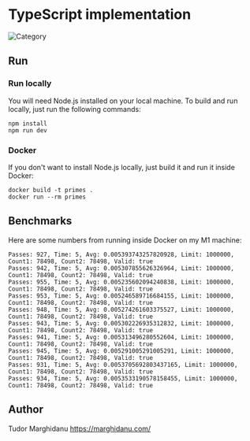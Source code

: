 # TypeScript implementation

![Category](https://img.shields.io/badge/Category-faithful-green)

## Run

### Run locally

You will need Node.js installed on your local machine. To build and run locally, just run the following commands:

```
npm install
npm run dev
```

### Docker

If you don't want to install Node.js locally, just build it and run it inside Docker:

```
docker build -t primes .
docker run --rm primes
```

## Benchmarks

Here are some numbers from running inside Docker on my M1 machine:

```
Passes: 927, Time: 5, Avg: 0.005393743257820928, Limit: 1000000, Count1: 78498, Count2: 78498, Valid: true
Passes: 942, Time: 5, Avg: 0.005307855626326964, Limit: 1000000, Count1: 78498, Count2: 78498, Valid: true
Passes: 955, Time: 5, Avg: 0.005235602094240838, Limit: 1000000, Count1: 78498, Count2: 78498, Valid: true
Passes: 953, Time: 5, Avg: 0.005246589716684155, Limit: 1000000, Count1: 78498, Count2: 78498, Valid: true
Passes: 948, Time: 5, Avg: 0.005274261603375527, Limit: 1000000, Count1: 78498, Count2: 78498, Valid: true
Passes: 943, Time: 5, Avg: 0.005302226935312832, Limit: 1000000, Count1: 78498, Count2: 78498, Valid: true
Passes: 941, Time: 5, Avg: 0.005313496280552604, Limit: 1000000, Count1: 78498, Count2: 78498, Valid: true
Passes: 945, Time: 5, Avg: 0.005291005291005291, Limit: 1000000, Count1: 78498, Count2: 78498, Valid: true
Passes: 931, Time: 5, Avg: 0.0053705692803437165, Limit: 1000000, Count1: 78498, Count2: 78498, Valid: true
Passes: 934, Time: 5, Avg: 0.0053533190578158455, Limit: 1000000, Count1: 78498, Count2: 78498, Valid: true
```

## Author

Tudor Marghidanu
https://marghidanu.com/